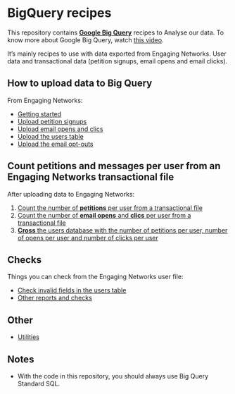# BigQuery recipes

This repository contains **[Google Big Query](https://bigquery.cloud.google.com/)** recipes to Analyse our data. To know more about Google Big Query, watch [this video](https://www.youtube.com/watch?v=eyBK9nj-7AA).

It’s mainly recipes to use with data exported from Engaging Networks. User data and transactional data (petition signups, email opens and email clicks).

## How to **upload data** to Big Query

From Engaging Networks:

* [Getting started](prepare-to-bigquery.md)
* [Upload petition signups](upload-petitions-transactional.md)
* [Upload email opens and clics](upload-mails-transactional.md)
* [Upload the users table](upload-users-table.md)
* [Upload the email opt-outs](upload-optouts.md)

## Count **petitions and messages per user** from an Engaging Networks transactional file

After uploading data to Engaging Networks:

1. [Count the number of **petitions** per user from a transactional file](count-petitions-per-user-from-transactional.sql)
2. [Count the number of **email opens** and **clics** per user from a transactional file](count-messages-per-user-from-transactional.sql)
3. [**Cross** the users database with the number of petitions per user, number of opens per user and number of clicks per user](cross-signups-opens-clics-with-users.sql)

## Checks

Things you can check from the Engaging Networks user file:

* [Check invalid fields in the users table](check-invalid-from-users.sql)
* [Other reports and checks](other-reports.sql)

## Other

* [Utilities](utilities.sql)

## Notes

* With the code in this repository, you should always use Big Query Standard SQL.